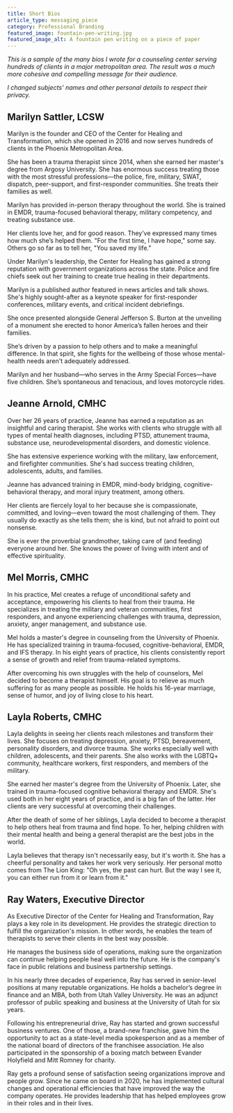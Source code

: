 ```yaml
---
title: Short Bios
article_type: messaging_piece
category: Professional Branding
featured_image: fountain-pen-writing.jpg
featured_image_alt: A fountain pen writing on a piece of paper
---
```


*This is a sample of the many bios I wrote for a counseling center serving hundreds of clients in a major metropolitan area. The result was a much more cohesive and compelling message for their audience.*

*I changed subjects' names and other personal details to respect their privacy.*

## Marilyn Sattler, LCSW

Marilyn is the founder and CEO of the Center for Healing and Transformation, which she opened in 2016 and now serves hundreds of clients in the Phoenix Metropolitan Area.

She has been a trauma therapist since 2014, when she earned her master's degree from Argosy University. She has enormous success treating those with the most stressful professions—the police, fire, military, SWAT, dispatch, peer-support, and first-responder communities. She treats their families as well.

Marilyn has provided in-person therapy throughout the world. She is trained in EMDR, trauma-focused behavioral therapy, military competency, and treating substance use.

Her clients love her, and for good reason. They’ve expressed many times how much she’s helped them. "For the first time, I have hope," some say. Others go so far as to tell her, "You saved my life."

Under Marilyn's leadership, the Center for Healing has gained a strong reputation with government organizations across the state. Police and fire chiefs seek out her training to create true healing in their departments.

Marilyn is a published author featured in news articles and talk shows. She's highly sought-after as a keynote speaker for first-responder conferences, military events, and critical incident debriefings.

She once presented alongside General Jefferson S. Burton at the unveiling of a monument she erected to honor America’s fallen heroes and their families.

She’s driven by a passion to help others and to make a meaningful difference. In that spirit, she fights for the wellbeing of those whose mental-health needs aren't adequately addressed.

Marilyn and her husband—who serves in the Army Special Forces—have five children. She’s spontaneous and tenacious, and loves motorcycle rides.

## Jeanne Arnold, CMHC

Over her 26 years of practice, Jeanne has earned a reputation as an insightful and caring therapist. She works with clients who struggle with all types of mental health diagnoses, including PTSD, attunement trauma, substance use, neurodevelopmental disorders, and domestic violence.

She has extensive experience working with the military, law enforcement, and firefighter communities. She's had success treating children, adolescents, adults, and families.

Jeanne has advanced training in EMDR, mind-body bridging, cognitive-behavioral therapy, and moral injury treatment, among others.

Her clients are fiercely loyal to her because she is compassionate, committed, and loving—even toward the most challenging of them. They usually do exactly as she tells them; she is kind, but not afraid to point out nonsense.

She is ever the proverbial grandmother, taking care of (and feeding) everyone around her. She knows the power of living with intent and of effective spirituality.

## Mel Morris, CMHC

In his practice, Mel creates a refuge of unconditional safety and acceptance, empowering his clients to heal from their trauma. He specializes in treating the military and veteran communities, first responders, and anyone experiencing challenges with trauma, depression, anxiety, anger management, and substance use.

Mel holds a master's degree in counseling from the University of Phoenix. He has specialized training in trauma-focused, cognitive-behavioral, EMDR, and IFS therapy. In his eight years of practice, his clients consistently report a sense of growth and relief from trauma-related symptoms.

After overcoming his own struggles with the help of counselors, Mel decided to become a therapist himself. His goal is to relieve as much suffering for as many people as possible. He holds his 16-year marriage, sense of humor, and joy of living close to his heart.

## Layla Roberts, CMHC

Layla delights in seeing her clients reach milestones and transform their lives. She focuses on treating depression, anxiety, PTSD, bereavement, personality disorders, and divorce trauma. She works especially well with children, adolescents, and their parents. She also works with the LGBTQ+ community, healthcare workers, first responders, and members of the military.

She earned her master's degree from the University of Phoenix. Later, she trained in trauma-focused cognitive behavioral therapy and EMDR. She's used both in her eight years of practice, and is a big fan of the latter. Her clients are very successful at overcoming their challenges.

After the death of some of her siblings, Layla decided to become a therapist to help others heal from trauma and find hope. To her, helping children with their mental health and being a general therapist are the best jobs in the world.

Layla believes that therapy isn't necessarily easy, but it's worth it. She has a cheerful personality and takes her work very seriously. Her personal motto comes from The Lion King: "Oh yes, the past can hurt. But the way I see it, you can either run from it or learn from it."

## Ray Waters, Executive Director

As Executive Director of the Center for Healing and Transformation, Ray plays a key role in its development. He provides the strategic direction to fulfill the organization's mission. In other words, he enables the team of therapists to serve their clients in the best way possible.

He manages the business side of operations, making sure the organization can continue helping people heal well into the future. He is the company's face in public relations and business partnership settings.

In his nearly three decades of experience, Ray has served in senior-level positions at many reputable organizations. He holds a bachelor’s degree in finance and an MBA, both from Utah Valley University. He was an adjunct professor of public speaking and business at the University of Utah for six years.

Following his entrepreneurial drive, Ray has started and grown successful business ventures. One of those, a brand-new franchise, gave him the opportunity to act as a state-level media spokesperson and as a member of the national board of directors of the franchisee association. He also participated in the sponsorship of a boxing match between Evander Holyfield and Mitt Romney for charity.

Ray gets a profound sense of satisfaction seeing organizations improve and people grow. Since he came on board in 2020, he has implemented cultural changes and operational efficiencies that have improved the way the company operates. He provides leadership that has helped employees grow in their roles and in their lives.
